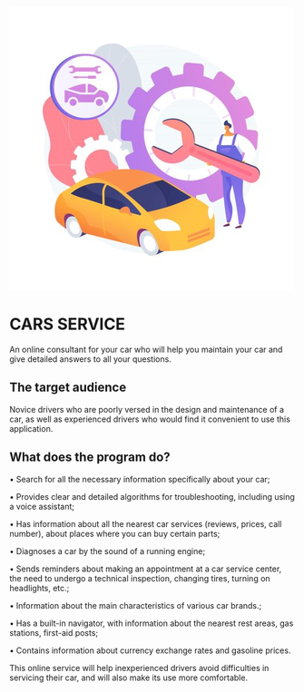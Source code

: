 ![image](Wavy_Tech-14_Single-042.jpg)
# CARS SERVICE
An online consultant for your car who will help you maintain your car and give detailed answers to all your questions.

## The target audience
Novice drivers who are poorly versed in the design and maintenance of a car, as well as experienced drivers who would find it convenient to use this application.

## What does the program do? 
• Search for all the necessary information specifically about your car;

• Provides clear and detailed algorithms for troubleshooting, including using a voice assistant;

• Has information about all the nearest car services (reviews, prices, call number), about places where you can buy certain parts; 

• Diagnoses a car by the sound of a running engine; 

• Sends reminders about making an appointment at a car service center, the need to undergo a technical inspection, changing tires, turning on headlights, etc.; 

• Information about the main characteristics of various car brands.;

• Has a built-in navigator, with information about the nearest rest areas, gas stations, first-aid posts; 

• Contains information about currency exchange rates and gasoline prices.

This online service will help inexperienced drivers avoid difficulties in servicing their car, and will also make its use more comfortable.
